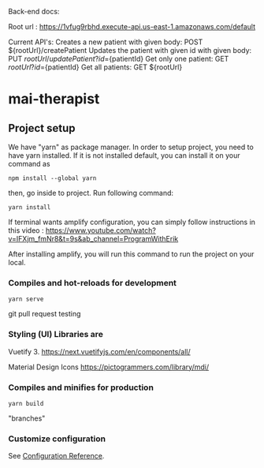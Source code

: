 Back-end docs:

Root url : https://1vfug9rbhd.execute-api.us-east-1.amazonaws.com/default

Current API's:
Creates a new patient with given body: POST ${rootUrl}/createPatient
Updates the patient with given id with given body: PUT ${rootUrl}/updatePatient?id=${patientId}
Get only one patient: GET ${rootUrl}?id=${patientId}
Get all patients: GET ${rootUrl}


# mai-therapist

## Project setup

We have "yarn" as package manager. In order to setup project, you need to have yarn installed. If it is not installed default, you can install it on your command as

```
npm install --global yarn
```

then, go inside to project. Run following command:

```
yarn install
```

If terminal wants amplify configuration, you can simply follow instructions in this video : https://www.youtube.com/watch?v=IFXjm_fmNr8&t=9s&ab_channel=ProgramWithErik

After installing amplify, you will run this command to run the project on your local.

### Compiles and hot-reloads for development

```
yarn serve
```

git pull request testing

### Styling (UI) Libraries are

Vuetify 3.
https://next.vuetifyjs.com/en/components/all/

Material Design Icons
https://pictogrammers.com/library/mdi/

### Compiles and minifies for production

```
yarn build
```

"branches"

### Customize configuration

See [Configuration Reference](https://cli.vuejs.org/config/).
